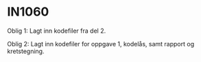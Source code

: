 # IN1060

Oblig 1:
Lagt inn kodefiler fra del 2.

Oblig 2:
Lagt inn kodefiler for oppgave 1, kodelås,
samt rapport og kretstegning.
